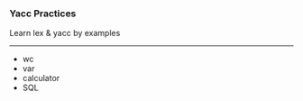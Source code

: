### Yacc Practices

Learn lex & yacc by examples

-------------

*   wc
*   var
*   calculator
*   SQL
